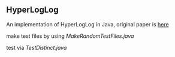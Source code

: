 ## HyperLogLog
An implementation of HyperLogLog in Java, original paper is [here](http://algo.inria.fr/flajolet/Publications/FlFuGaMe07.pdf)  

make test files by using _MakeRandomTestFiles.java_  

test via _TestDistinct.java_
